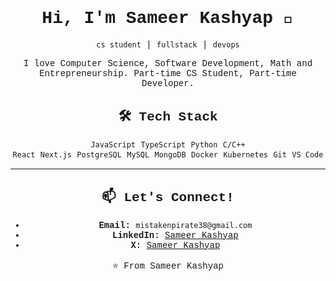 <div style="font-family: 'Courier New', monospace; text-align: center;">

# Hi, I'm Sameer Kashyap 👋  
`cs student` | `fullstack` | `devops`

I love Computer Science, Software Development, Math and Entrepreneurship.
Part-time CS Student, Part-time Developer.

## 🛠️ Tech Stack

`JavaScript` `TypeScript` `Python` `C/C++`  
`React` `Next.js`
`PostgreSQL` `MySQL` `MongoDB`
`Docker` `Kubernetes` `Git` `VS Code`

---

## 📫 Let's Connect!  
- **Email:** `mistakenpirate38@gmail.com`  
- **LinkedIn:** [Sameer Kashyap](https://linkedin.com/in/sameer-kashyap)  
- **X:** [Sameer Kashyap](https://x.com/scaptera1)  

⭐️ From Sameer Kashyap

</div>
